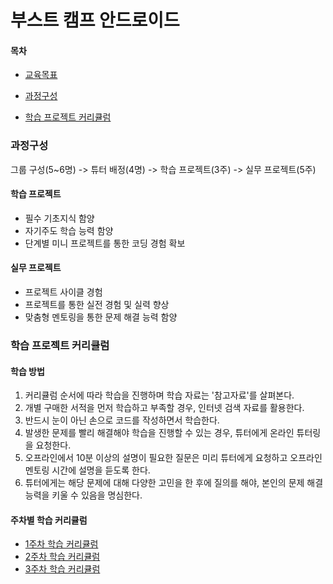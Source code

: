 # 부스트 캠프 안드로이드

#### 목차
* [교육목표](#교육목표)
* [과정구성](#과정구성)

* [학습 프로젝트 커리큘럼](#학습프로젝트커리큘럼)


<a name="과정구성"></a>
### 과정구성
그룹 구성(5~6명) -> 튜터 배정(4명) -> 학습 프로젝트(3주) ->  실무 프로젝트(5주)

#### 학습 프로젝트
* 필수 기초지식 함양
* 자기주도 학습 능력 함양
* 단계별 미니 프로젝트를 통한 코딩 경험 확보


#### 실무 프로젝트
* 프로젝트 사이클 경험
* 프로젝트를 통한 실전 경험 및 실력 향상
* 맞춤형 멘토링을 통한 문제 해결 능력 함양


<a name="학습프로젝트커리큘럼"></a>
### 학습 프로젝트 커리큘럼

#### 학습 방법
1. 커리큘럼 순서에 따라 학습을 진행하며 학습 자료는 '참고자료'를 살펴본다.
2. 개별 구매한 서적을 먼저 학습하고 부족할 경우, 인터넷 검색 자료를 활용한다.
3. 반드시 눈이 아닌 손으로 코드를 작성하면서 학습한다.
4. 발생한 문제를 빨리 해결해야 학습을 진행할 수 있는 경우, 튜터에게 온라인 튜터링을 요청한다.
5. 오프라인에서 10분 이상의 설명이 필요한 질문은 미리 튜터에게 요청하고 오프라인 멘토링 시간에 설명을 듣도록 한다.
6. 튜터에게는 해당 문제에 대해 다양한 고민을 한 후에 질의를 해야, 본인의 문제 해결 능력을 키울 수 있음을 명심한다.


#### 주차별 학습 커리큘럼
* [1주차 학습 커리큘럼](docs/안드로이드1주차.md)
* [2주차 학습 커리큘럼](docs/안드로이드2주차.md)
* [3주차 학습 커리큘럼](docs/안드로이드3주차.md)